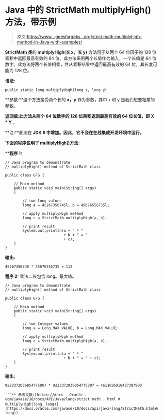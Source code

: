 # Java 中的 StrictMath multiplyHigh()方法，带示例

> 原文:[https://www . geesforgeks . org/strict math-multiplyhigh-method-in-Java-with-examples/](https://www.geeksforgeeks.org/strictmath-multiplyhigh-method-in-java-with-examples/)

**StrictMath 类**的 **multiplyHigh(长 x，长 y)** 方法用于从两个 64 位因子的 128 位乘积中返回最高有效的 64 位。此方法采用两个长值作为输入，一个长值是 64 位数字。此方法将两个长值相乘，并从乘积结果中返回最高有效的 64 位，其长度可能为 128 位。

**语法:**

```
public static long multiplyHigh(long x, long y)
```

**参数:**这个方法接受两个长的 **x，y** 作为参数，其中 x 和 y 是我们想要相乘的参数。

**返回值:**此方法从两个 64 位数字的 128 位乘积**返回最高有效的 64 位长值，即 X * Y** 。

**注:**此法在 **JDK 9 中增加。因此，它不会在在线集成开发环境中运行。**

**下面的程序说明了 multiplyHigh()方法:**

 ****程序 1:**

```
// Java program to demonstrate
// multiplyHigh() method of StrictMath class

public class GFG {

    // Main method
    public static void main(String[] args)
    {

        // two long values
        long a = 45267356745l, b = 45676556735l;

        // apply multiplyHigh method
        long c = StrictMath.multiplyHigh(a, b);

        // print result
        System.out.println(a + " * "
                           + b + " = "
                           + c);
    }
}
```

**输出:**

```
45267356745 * 45676556735 = 112

```

**程序 2:** 乘法二长包含 long。最大值。

```
// Java program to demonstrate
// multiplyHigh() method of StrictMath class

public class GFG {

    // Main method
    public static void main(String[] args)
    {

        // two Integer values
        long a = Long.MAX_VALUE, b = Long.MAX_VALUE;

        // apply multiplyHigh method
        long c = StrictMath.multiplyHigh(a, b);

        // print result
        System.out.println(a + " * "
                           + b + " = " + c);
    }
}
```

**输出:**

```
9223372036854775807 * 9223372036854775807 = 4611686018427387903

```** 参考文献:[https://docs . Oracle . com/javase/10/docs/API/Java/lang/strict math . html # multiplyHigh(long，long)](https://docs.oracle.com/javase/10/docs/api/java/lang/StrictMath.html#multiplyHigh(long, long))
